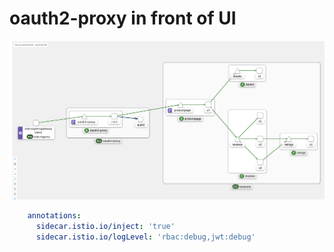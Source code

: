 # oauth2-proxy in front of UI

![Kiali Auth Graph](./oauth2-proxy.png)



```yaml deployment
    annotations:
      sidecar.istio.io/inject: 'true'
      sidecar.istio.io/logLevel: 'rbac:debug,jwt:debug'
```